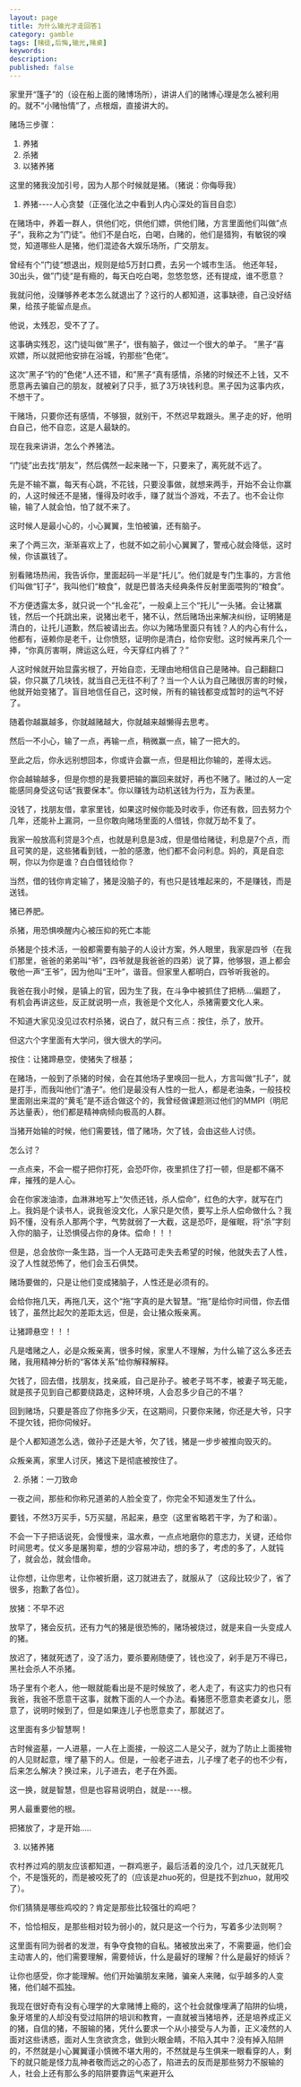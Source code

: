 ```yaml
---
layout: page
title: 为什么输光才走回答1
category: gamble
tags: [赌徒,后悔,输光,赌桌]
keywords:
description:
published: false
---
```




家里开“篷子”的（设在船上面的赌博场所），讲讲人们的赌博心理是怎么被利用的。就不“小赌怡情”了，点根烟，直接讲大的。


赌场三步骤：
1. 养猪
2. 杀猪
3. 以猪养猪



这里的猪我没加引号，因为人那个时候就是猪。（猪说：你侮辱我）



1. 养猪----人心贪婪（正强化法之中看到人内心深处的盲目自恋）



在赌场中，养着一群人，供他们吃，供他们嫖，供他们赌，方言里面他们叫做”点子“，我称之为”门徒“。他们不是白吃，白喝，白赌的，他们是猎狗，有敏锐的嗅觉，知道哪些人是猪，他们混迹各大娱乐场所，广交朋友。


曾经有个”门徒“想退出，规则是给5万封口费，去另一个城市生活。
他还年轻，30出头，做”门徒“是有瘾的，每天白吃白喝，忽悠忽悠，还有提成，谁不愿意？


我就问他，没赚够养老本怎么就退出了？这行的人都知道，这事缺德，自己没好结果，给孩子能留点是点。


他说，太残忍，受不了了。


这事确实残忍，这门徒叫做”黑子“，很有脑子，做过一个很大的单子。
”黑子“喜欢嫖，所以就把他安排在浴城，钓那些”色佬“。


这次”黑子“钓的”色佬“人还不错，和”黑子“真有感情，杀猪的时候还不上钱，又不愿意再去骗自己的朋友，就被剁了只手，抵了3万块钱利息。黑子因为这事内疚，不想干了。


干赌场，只要你还有感情，不够狠，就别干，不然迟早栽跟头。黑子走的好，他明白自己，他不自恋，这是人最缺的。


现在我来讲讲，怎么个养猪法。


“门徒”出去找“朋友”，然后偶然一起来赌一下，只要来了，离死就不远了。



先是不输不赢，每天有心跳，不花钱，只要没事做，就想来两手，开始不会让你赢的，人这时候还不是猪，懂得及时收手，赚了就当个游戏，不去了。也不会让你输，输了人就会怕，怕了就不来了。



这时候人是最小心的，小心翼翼，生怕被骗，还有脑子。



来了个两三次，渐渐喜欢上了，也就不如之前小心翼翼了，警戒心就会降低，这时候，你该赢钱了。



别看赌场热闹，我告诉你，里面起码一半是“托儿”。他们就是专门生事的，方言他们叫做“钉子”，我叫他们“粮食”，就是巴普洛夫经典条件反射里面喂狗的“粮食”。



不方便透露太多，就只说一个“扎金花”，一般桌上三个“托儿”一头猪。会让猪赢钱，然后一个托跳出来，说猪出老千，猪不认，然后赌场出来解决纠纷，证明猪是清白的，让托儿道歉，然后被请出去。你以为赌场里面只有钱？人的内心有什么，他都有，诬赖你是老千，让你愤怒，证明你是清白，给你安慰。这时候再来几个一捧，“你真厉害啊，牌运这么旺，今天穿红内裤了？”



人这时候就开始显露劣根了，开始自恋，无理由地相信自己是赌神。自己翻翻口袋，你只赢了几块钱，就当自己无往不利了？当一个人认为自己赌很厉害的时候，他就开始变猪了。盲目地信任自己，这时候，所有的输钱都变成暂时的运气不好了。



随着你越赢越多，你就越赌越大，你就越来越懒得去思考。



然后一不小心，输了一点，再输一点，稍微赢一点，输了一把大的。


至此之后，你永远别想回本，你或许会赢一点，但是相比你输的，差得太远。



你会越输越多，但是你想的是我要把输的赢回来就好，再也不赌了。赌过的人一定能感同身受这句话“我要保本”。你以赚钱为动机送钱为行为，互为表里。


没钱了，找朋友借，拿家里钱，如果这时候你能及时收手，你还有救，回去努力个几年，还能补上漏洞，一旦你敢向赌场里面的人借钱，你就万劫不复了。



我家一般放高利贷是3个点，也就是利息是3成，但是借给赌徒，利息是7个点，而且可笑的是，这些猪看到钱，一脸的感激，他们都不会问利息。妈的，真是自恋啊，你以为你是谁？白白借钱给你？



当然，借的钱你肯定输了，猪是没脑子的，有也只是钱堆起来的，不是赚钱，而是送钱。


猪已养肥。


杀猪，用恐惧唤醒内心被压抑的死亡本能


杀猪是个技术活，一般都需要有脑子的人设计方案，外人眼里，我家是四爷（在我们那里，爸爸的弟弟叫“爷”，四爷就是我爸爸的四弟）说了算，他够狠，道上都会敬他一声“王爷”，因为他叫“王叶”，谐音。但家里人都明白，四爷听我爸的。



我爸在我小时候，是镇上的官，因为生了我，在斗争中被抓住了把柄....偏题了，有机会再讲这些，反正就说明一点，我爸是个文化人，杀猪需要文化人来。


不知道大家见没见过农村杀猪，说白了，就只有三点：按住，杀了，放开。


但这六个字里面有大学问，很大很大的学问。


按住：让猪蹄悬空，使猪失了根基；



在赌场，一般到了杀猪的时候，会在其他场子里唤回一批人，方言叫做“扎子”，就是打手，而我叫他们“渣子”。他们是最没有人性的一批人，都是老油条，一般技校里面刚出来混的“黄毛”是不适合做这个的，我曾经做课题测过他们的MMPI（明尼苏达量表），他们都是精神病倾向极高的人群。


当猪开始输的时候，他们需要钱，借了赌场，欠了钱，会由这些人讨债。


怎么讨？



一点点来，不会一棍子把你打死，会恐吓你，夜里抓住了打一顿，但是都不痛不痒，摧残的是人心。



会在你家泼油漆，血淋淋地写上“欠债还钱，杀人偿命”，红色的大字，就写在门上。我妈是个读书人，说我爸没文化，人家只是欠债，要写上杀人偿命做什么？我妈不懂，没有杀人那两个字，气势就弱了一大截，这是恐吓，是催眠，将“杀”字刻入你的脑子，让恐惧侵占你的身体。偿命！！！


但是，总会放你一条生路，当一个人无路可走失去希望的时候，他就失去了人性，没了人性就恐怖了，他们会玉石俱焚。



赌场要做的，只是让他们变成猪脑子，人性还是必须有的。



会给你拖几天，再拖几天，这个“拖”字真的是大智慧。“拖”是给你时间借，你去借钱了，虽然比起欠的差距太远，但是，会让猪众叛亲离。


让猪蹄悬空！！！



凡是嗜赌之人，必是众叛亲离，很多时候，家里人不理解，为什么输了这么多还去赌，我用精神分析的“客体关系”给你解释解释。


欠钱了，回去借，找朋友，找亲戚，自己是孙子。被老子骂不孝，被妻子骂无能，就是孩子见到自己都要绕路走，这种环境，人会忍多少自己的不堪？


回到赌场，只要是答应了你拖多少天，在这期间，只要你来赌，你还是大爷，只字不提欠钱，把你伺候好。



是个人都知道怎么选，做孙子还是大爷，欠了钱，猪是一步步被推向毁灭的。


众叛亲离，家里人讨厌，猪这下是彻底被按住了。



2. 杀猪：一刀致命



一夜之间，那些和你称兄道弟的人脸全变了，你完全不知道发生了什么。


要钱，不然3万买手，5万买腿，吊起来，悬空（这里省略若干字，为了和谐）。



不会一下子把话说死，会慢慢来，温水煮，一点点地磨你的意志力，关键，还给你时间思考。仗义多是屠狗辈，想的少容易冲动，想的多了，考虑的多了，人就钝了，就会怂，就会惜命。



让你想，让你思考，让你被折磨，这刀就进去了，就服从了（这段比较少了，省了很多，抱歉了各位）。



放猪：不早不迟



放早了，猪会反抗，还有力气的猪是很恐怖的，赌场被烧过，就是来自一头变成人的猪。



放迟了，猪就死透了，没了活力，要杀要剐随便了，钱也没了，剁手是万不得已，黑社会杀人不杀猪。


场子里有个老人，他一眼就能看出是不是时候放了，老人走了，有这实力的也只有我爸，我爸不愿意干这事，就教下面的人一个办法。看猪愿不愿意卖老婆女儿，愿意了，说明时候到了，但是如果连儿子也愿意卖了，那就迟了。



这里面有多少智慧啊！


古时候盗墓，一人进墓，一人在上面接，一般这二人是父子，就为了防止上面接物的人见财起意，埋了墓下的人。但是，一般老子进去，儿子埋了老子的也不少有，后来怎么解决？换过来，儿子进去，老子在外面。



这一换，就是智慧，但是也容易说明白，就是----根。

男人最重要他的根。

把猪放了，才是开始.....



3. 以猪养猪


农村养过鸡的朋友应该都知道，一群鸡崽子，最后活着的没几个，过几天就死几个，不是饿死的，而是被咬死了的（应该是zhuo死的，但是找不到zhuo，就用咬了）。



你们猜猜是哪些鸡咬的？肯定是那些比较强壮的鸡吧？


不，恰恰相反，是那些相对较为弱小的，就只是这一个行为，写着多少法则啊？


这里面有同为弱者的发泄，有争夺食物的自私。猪被放出来了，不需要逼，他们会主动害人的，他们需要理解，需要倾诉，什么是最好的理解？什么是最好的倾诉？



让你也感受，你才能理解。他们开始骗朋友来赌，骗亲人来赌，似乎越多的人变猪，他们越不孤独。

我现在很好奇有没有心理学的大拿赌博上瘾的，这个社会就像埋满了陷阱的仙境，象牙塔里的人却没有受过陷阱的培训和教育，一直就被当猪培养，还是培养成正义的猪，自信的猪，不服输的猪，凭什么要求一个从小接受与人为善，正义凌然的人面对这些诱惑，面对人生贪欲贪念，做到火眼金睛，不陷入其中？没有掉入陷阱的，不然就是小心翼翼谨小慎微不堪大用的，不然就是与生俱来一眼看穿的人，剩下的就只能是怪力乱神者敬而远之的心态了，陷进去的反而是那些努力不服输的人，社会上还有那么多的陷阱要靠运气来避开么